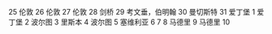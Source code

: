 25 伦敦
26 伦敦
27 伦敦
28 剑桥
29 考文垂，伯明翰
30 曼切斯特
31 爱丁堡
1 爱丁堡
2 波尔图
3 里斯本
4 波尔图
5 塞维利亚
6 
7 
8 马德里
9 马德里
10 